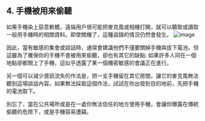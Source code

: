 [Title]: # (偷聽)
[Difficulty]: # (初學者)
[Order]: # (4)

## 4. 手機被用來偷聽

如果手機染上惡意軟體，遠端用戶很可能把麥克風或相機打開，就可以聽取或讀取一般用手機時的相關資料。即使關機了，這種盜錄的情況仍然會發生。
![image](mobile5.png)

因此，當有敏感的集會或談話時，通常會建議他們不僅要關掉手機與拔下電池。但這雖為了確保你的手機不會被用來偷聽，卻也有其它的缺點: 如果許多人同在一個地點卻都關上了手機，這似乎透露了某一個機密敏感的會議正在進行。

另一個可以減少資訊流失的作法是，把一支手機留在其它房間，讓它的麥克風無法聽到這場談話內容。如果無法採取這個作法，試試在你出發到目的地前，先把手機的電池取下。

別忘了，當在公共場所或是在一處你無法信任的地方使用手機，會讓你曝露在傳統偷聽的危險下，或是手機容易遭竊。